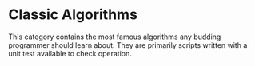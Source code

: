 # Classic Algorithms

This category contains the most famous algorithms any budding programmer should learn about. They are primarily scripts written with a unit test available to check operation. 